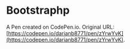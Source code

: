 # Bootstraphp

A Pen created on CodePen.io. Original URL: [https://codepen.io/darianb8771/pen/zYrwYvK](https://codepen.io/darianb8771/pen/zYrwYvK).


